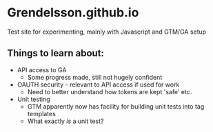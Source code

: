 # Grendelsson.github.io

Test site for experimenting, mainly with Javascript and GTM/GA setup

## Things to learn about:
- API access to GA
  - Some progress made, still not hugely confident
- OAUTH security - relevant to API access if used for work
  - Need to better understand how tokens are kept 'safe' etc.
- Unit testing
  - GTM apparently now has facility for building unit tests into tag templates
  - What exactly *is* a unit test?

